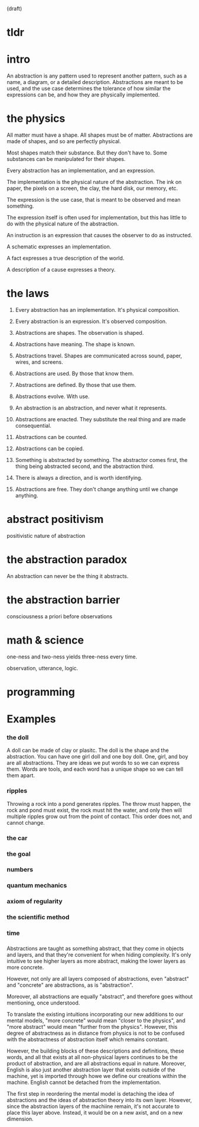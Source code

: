 (draft)

# tldr


# intro

An abstraction is any pattern used to represent another pattern, such as a name, a diagram, or a detailed description. Abstractions are meant to be used, and the use case determines the tolerance of how similar the expressions can be, and how they are physically implemented.




# the physics

All matter must have a shape. All shapes must be of matter. Abstractions are made of shapes, and so are perfectly physical.

Most shapes match their substance. But they don't have to. Some substances can be manipulated for their shapes. 

Every abstraction has an implementation, and an expression. 

The implementation is the physical nature of the abstraction. The ink on paper, the pixels on a screen, the clay, the hard disk, our memory, etc. 

The expression is the use case, that is meant to be observed and mean something.

The expression itself is often used for implementation, but this has little to do with the physical nature of the abstraction.

An instruction is an expression that causes the observer to do as instructed.

A schematic expresses an implementation.

A fact expresses a true description of the world.

A description of a cause expresses a theory.




# the laws

1. Every abstraction has an implementation. It's physical composition.

2. Every abstraction is an expression. It's observed composition.

3. Abstractions are shapes. The observation is shaped.

4. Abstractions have meaning. The shape is known.

5. Abstractions travel. Shapes are communicated across sound, paper, wires, and screens.

6. Abstractions are used. By those that know them.

7. Abstractions are defined. By those that use them.

8. Abstractions evolve. With use.

9. An abstraction is an abstraction, and never what it represents.

10. Abstractions are enacted. They substitute the real thing and are made consequential.

11. Abstractions can be counted.

12. Abstractions can be copied.

13. Something is abstracted by something. The abstractor comes first, the thing being abstracted second, and the abstraction third.

14. There is always a direction, and is worth identifying.

15. Abstractions are free. They don't change anything until we change anything.

# abstract positivism

positivistic nature of abstraction

# the abstraction paradox

An abstraction can never be the thing it abstracts.

# the abstraction barrier

consciousness
a priori
before observations

# math & science

one-ness and two-ness yields three-ness every time.

observation, utterance, logic.

# programming


# Examples

### the doll

A doll can be made of clay or plasitc. The doll is the shape and the abstraction. You can have one girl doll and one boy doll. One, girl, and boy are all abstractions. They are ideas we put words to so we can express them. Words are tools, and each word has a unique shape so we can tell them apart.

### ripples

Throwing a rock into a pond generates ripples. The throw must happen, the rock and pond must exist, the rock must hit the water, and only then will multiple ripples grow out from the point of contact. This order does not, and cannot change.

### the car

### the goal

### numbers

### quantum mechanics

### axiom of regularity

### the scientific method

### time

### 

Abstractions are taught as something abstract, that they come in objects and layers, and that they're convenient for when hiding complexity. It's only intuitive to see higher layers as more abstract, making the lower layers as more concrete.

However, not only are all layers composed of abstractions, even "abstract" and "concrete" are abstractions, as is "abstraction". 

Moreover, all abstractions are equally "abstract", and therefore goes without mentioning, once understood. 

To translate the existing intuitions incorporating our new additions to our mental models, "more concrete" would mean "closer to the physics", and "more abstract" would mean "further from the physics". However, this degree of abstractness as in distance from physics is not to be confused with the abstractness of abstraction itself which remains constant.

However, the building blocks of these descriptions and definitions, these words, and all that exists at all non-physical layers continues to be the product of abstraction, and are all abstractions equal in nature. Moreover, English is also just another abstraction layer that exists outside of the machine, yet is imported through howe we define our creations within the machine. English cannot be detached from the implementation. 

The first step in reordering the mental model is detaching the idea of abstractions and the ideas of abstraction theory into its own layer. However, since the abstraction layers of the machiine remain, it's not accurate to place this layer above. Instead, it would be on a new axist, and on a new dimension. 











